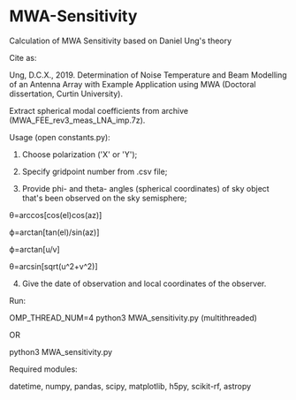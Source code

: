 # MWA-Sensitivity
Calculation of MWA Sensitivity based on Daniel Ung's theory

Cite as:

Ung, D.C.X., 2019. Determination of Noise Temperature and Beam Modelling 
  of an Antenna Array with Example Application using MWA (Doctoral dissertation, Curtin University).

Extract spherical modal coefficients from archive (MWA_FEE_rev3_meas_LNA_imp.7z).

Usage (open constants.py):

1. Choose polarization ('X' or 'Y');

2. Specify gridpoint number from .csv file;

3. Provide phi- and theta- angles (spherical coordinates) of sky object that's been observed on the sky semisphere;

θ=arccos[cos(el)cos(az)]

ϕ=arctan[tan(el)/sin(az)]

ϕ=arctan[u/v]

θ=arcsin[sqrt(u^2+v^2)]

4. Give the date of observation and local coordinates of the observer.

Run: 

OMP_THREAD_NUM=4 python3 MWA_sensitivity.py 
(multithreaded) 

OR

python3 MWA_sensitivity.py

Required modules:

datetime, numpy, pandas, scipy, matplotlib, h5py, scikit-rf, astropy
